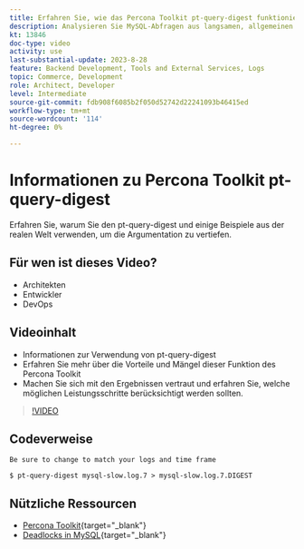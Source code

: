 ```yaml
---
title: Erfahren Sie, wie das Percona Toolkit pt-query-digest funktioniert und warum es verwendet wird.
description: Analysieren Sie MySQL-Abfragen aus langsamen, allgemeinen und binären Protokolldateien. Es kann auch Abfragen aus "SHOW PROCESSLIST"und MySQL-Protokolldaten aus tcpdump analysieren.
kt: 13846
doc-type: video
activity: use
last-substantial-update: 2023-8-28
feature: Backend Development, Tools and External Services, Logs
topic: Commerce, Development
role: Architect, Developer
level: Intermediate
source-git-commit: fdb908f6085b2f050d52742d22241093b46415ed
workflow-type: tm+mt
source-wordcount: '114'
ht-degree: 0%

---
```


# Informationen zu Percona Toolkit pt-query-digest

Erfahren Sie, warum Sie den pt-query-digest und einige Beispiele aus der realen Welt verwenden, um die Argumentation zu vertiefen.

## Für wen ist dieses Video?

- Architekten
- Entwickler
- DevOps

## Videoinhalt

- Informationen zur Verwendung von pt-query-digest
- Erfahren Sie mehr über die Vorteile und Mängel dieser Funktion des Percona Toolkit
- Machen Sie sich mit den Ergebnissen vertraut und erfahren Sie, welche möglichen Leistungsschritte berücksichtigt werden sollten.

>[!VIDEO](https://video.tv.adobe.com/v/3423480?learn=on)

## Codeverweise

```MYSQL
Be sure to change to match your logs and time frame

$ pt-query-digest mysql-slow.log.7 > mysql-slow.log.7.DIGEST
```

## Nützliche Ressourcen

- [Percona Toolkit](https://docs.percona.com/percona-toolkit/pt-query-digest.html){target="_blank"}
- [Deadlocks in MySQL](https://experienceleague.adobe.com/docs/commerce-knowledge-base/kb/troubleshooting/database/deadlocks-in-mysql.html){target="_blank"}
